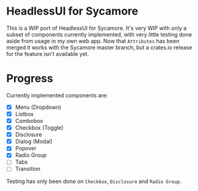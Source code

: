 # HeadlessUI for Sycamore

This is a WIP port of HeadlessUI for Sycamore. It's very WIP with only a subset of components
currently implemented, with very little testing done aside from usage in my own web app. Now that
`Attributes` has been merged it works with the Sycamore master branch, but a crates.io release for
the feature isn't available yet.

# Progress

Currently implemented components are:
- [x] Menu (Dropdown)
- [x] Listbox
- [x] Combobox
- [x] Checkbox (Toggle)
- [x] Disclosure
- [x] Dialog (Modal)
- [x] Popover
- [x] Radio Group
- [ ] Tabs
- [ ] Transition

Testing has only been done on `Checkbox`, `Disclosure` and `Radio Group`.